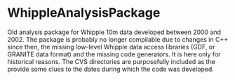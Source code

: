 # WhippleAnalysisPackage

Old analysis package for Whipple 10m data developed between 2000 and 2002. The package is probably no longer compilable due to changes in C++ since then, the missing low-level Whipple data access libraries (GDF, or GRANITE data format) and the missing code generators. It is here only for historical reasons. The CVS directories are purposefully included as the provide some clues to the dates during which the code was developed.
